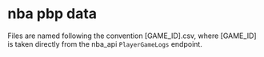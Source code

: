 # nba pbp data

Files are named following the convention [GAME_ID].csv, where [GAME_ID] is taken directly from the nba_api `PlayerGameLogs` endpoint.

